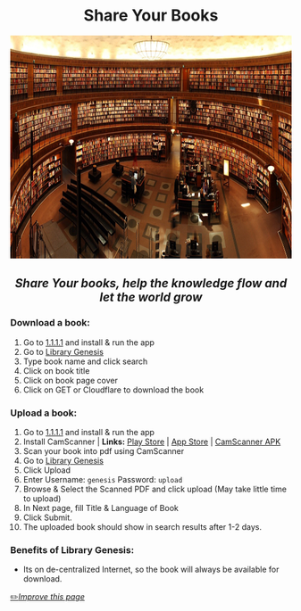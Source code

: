 <h1 align="center">Share Your Books    </h1>

<p align="center">
  <img width="726" height="400" src="https://github.com/fawazahmed0/sharebook/raw/main/books.jpg">
</p>
<h2 align="center"><em>Share Your books, help the knowledge flow and let the world grow</em>    </h2>


### Download a book:
1. Go to [1.1.1.1](https://1.1.1.1) and install & run the app
2. Go to [Library Genesis][libgen]
3. Type book name and click search
4. Click on book title
5. Click on book page cover
6. Click on GET or Cloudflare to download the book


### Upload a book:
1. Go to [1.1.1.1](https://1.1.1.1) and install & run the app
2. Install CamScanner | **Links:** [Play Store](https://play.google.com/store/apps/details?id=com.intsig.camscanner) | [App Store](https://apps.apple.com/us/app/camscanner-pdf-scanner-app/id388627783) | [CamScanner APK](https://www.apkmirror.com/apk/camsoft-information/camscanner-phone-pdf-creator/) 
3. Scan your book into pdf using CamScanner
4. Go to [Library Genesis][libgen]
5. Click Upload
6. Enter Username: `genesis` Password: `upload`
7. Browse & Select the Scanned PDF and click upload (May take little time to upload)
8. In Next page, fill Title & Language of Book
9. Click Submit.
10. The uploaded book should show in search results after 1-2 days.

### Benefits of Library Genesis:
- Its on de-centralized Internet, so the book will always be available for download.

[libgen]: https://libgen.rs "Library Genesis"


[:pencil2:*Improve this page*](https://github.com/fawazahmed0/sharebook/edit/main/README.md)
